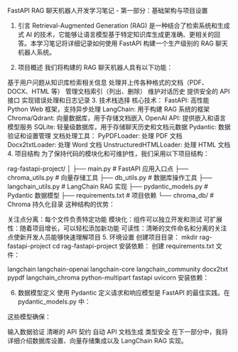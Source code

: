 FastAPI RAG 聊天机器人开发学习笔记 - 第一部分：基础架构与项目设置

1. 引言
   Retrieval-Augmented Generation (RAG) 是一种结合了检索系统和生成式 AI 的技术，它能够让语言模型基于特定知识库生成更准确、更相关的回答。本学习笔记将详细记录如何使用 FastAPI 构建一个生产级别的 RAG 聊天机器人系统。

2. 项目概述
   我们将构建的 RAG 聊天机器人具有以下功能：

基于用户问题从知识库检索相关信息
处理并上传各种格式的文档（PDF、DOCX、HTML 等）
管理文档索引（列出、删除）
维护对话历史
提供安全的 API 接口
实现错误处理和日志记录 3. 技术栈选择
核心技术：
FastAPI: 高性能 Python Web 框架，支持异步处理
LangChain: 用于构建 RAG 系统的框架
Chroma/Qdrant: 向量数据库，用于存储文档嵌入
OpenAI API: 提供嵌入和语言模型服务
SQLite: 轻量级数据库，用于存储聊天历史和文档元数据
Pydantic: 数据验证和设置管理
文档处理工具：
PyPDFLoader: 处理 PDF 文档
Docx2txtLoader: 处理 Word 文档
UnstructuredHTMLLoader: 处理 HTML 文档 4. 项目结构
为了保持代码的模块化和可维护性，我们采用以下项目结构：

rag-fastapi-project/
│
├── main.py # FastAPI 应用入口点
├── chroma_utils.py # 向量存储工具
├── db_utils.py # 数据库操作工具
├── langchain_utils.py # LangChain RAG 实现
├── pydantic_models.py # Pydantic 数据模型
├── requirements.txt # 项目依赖
└── chroma_db/ # Chroma 持久化目录
这种结构的优势：

关注点分离：每个文件负责特定功能
模块化：组件可以独立开发和测试
可扩展性：随着项目增长，可以轻松添加新功能
可读性：清晰的文件命名和分离的关注点使新开发人员能够快速理解项目 5. 环境设置
创建项目目录：
mkdir rag-fastapi-project
cd rag-fastapi-project
安装依赖：
创建 requirements.txt 文件：

langchain
langchain-openai
langchain-core
langchain_community
docx2txt
pypdf
langchain_chroma
python-multipart
fastapi
uvicorn
安装依赖：

6. 数据模型定义
   使用 Pydantic 定义请求和响应模型是 FastAPI 的最佳实践。在 pydantic_models.py 中：

这些模型确保：

输入数据验证
清晰的 API 契约
自动 API 文档生成
类型安全
在下一部分中，我将详细介绍数据库设置、向量存储集成以及 LangChain RAG 实现。
